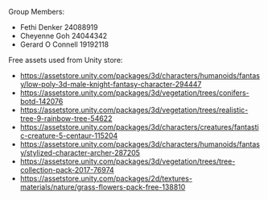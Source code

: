 Group Members:
- Fethi Denker 24088919
- Cheyenne Goh 24044342
- Gerard O Connell 19192118

Free assets used from Unity store:
- https://assetstore.unity.com/packages/3d/characters/humanoids/fantasy/low-poly-3d-male-knight-fantasy-character-294447
- https://assetstore.unity.com/packages/3d/vegetation/trees/conifers-botd-142076
- https://assetstore.unity.com/packages/3d/vegetation/trees/realistic-tree-9-rainbow-tree-54622
- https://assetstore.unity.com/packages/3d/characters/creatures/fantastic-creature-5-centaur-115204
- https://assetstore.unity.com/packages/3d/characters/humanoids/fantasy/stylized-character-archer-287205
- https://assetstore.unity.com/packages/3d/vegetation/trees/tree-collection-pack-2017-76974
- https://assetstore.unity.com/packages/2d/textures-materials/nature/grass-flowers-pack-free-138810
